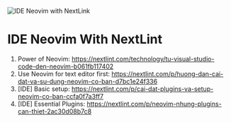 ![IDE Neovim with NextLink](https://cdn.nextlint.com/post/faf12e74-a4c8-48ef-a2f1-2c5cc7691344/f9AEnC-Ganvu-AMKkD.gif "IDE NeoVim with NextLint")
# IDE Neovim With NextLint
1. Power of Neovim: https://nextlint.com/technology/tu-visual-studio-code-den-neovim-b061fb117402
2. Use Neovim for text editor first: https://nextlint.com/p/huong-dan-cai-dat-va-su-dung-neovim-co-ban-d7bc1e24f336
3. [IDE] Basic setup: https://nextlint.com/p/cai-dat-plugins-va-setup-neovim-co-ban-ccfa0f7a3ff7
4. [IDE] Essential Plugins: https://nextlint.com/p/neovim-nhung-plugins-can-thiet-2ac30d08b7c8

